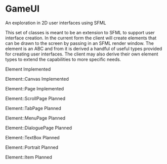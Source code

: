 # GameUI
An exploration in 2D user interfaces using SFML

This set of classes is meant to be an extension to SFML to support user interface creation. In the current form the client will create elements that can be drawn to the screen by passing in an SFML render window. The element is an ABC and from it is derived a handful of useful types provided for creating user interfaces. The client may also derive their own element types to extend the capabilities to more specific needs.

Element
  Implemented

Element::Canvas
  Implemented

Element::Page
  Implemented

Element::ScrollPage
  Planned

Element::TabPage
  Planned

Element::MenuPage
  Planned

Element::DialoguePage
  Planned
 
Element::TextBox
  Planned
 
Element::Portrait
  Planned
 
Element::Item
  Planned

